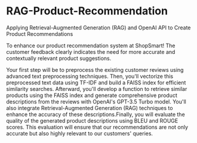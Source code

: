 # RAG-Product-Recommendation
Applying Retrieval-Augmented Generation (RAG) and OpenAI API to Create Product Recommendations

To enhance our product recommendation system at ShopSmart!
The customer feedback clearly indicates the need for more accurate and contextually relevant product suggestions.

Your first step will be to preprocess the existing customer reviews using advanced text preprocessing techniques. Then, you'll vectorize this preprocessed text data using TF-IDF and build a FAISS index for efficient similarity searches. Afterward, you'll develop a function to retrieve similar products using the FAISS index and generate comprehensive product descriptions from the reviews with OpenAI's GPT-3.5 Turbo model. You'll also integrate Retrieval-Augmented Generation (RAG) techniques to enhance the accuracy of these descriptions.Finally, you will evaluate the quality of the generated product descriptions using BLEU and ROUGE scores. This evaluation will ensure that our recommendations are not only accurate but also highly relevant to our customers' queries. 

